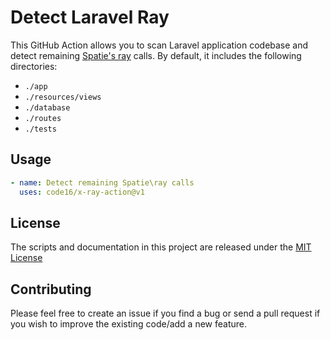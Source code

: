 # Detect Laravel Ray
This GitHub Action allows you to scan Laravel application codebase and detect remaining [Spatie's ray](https://myray.app/) calls. By default, it includes the following directories:
- `./app`
- `./resources/views`
- `./database`
- `./routes`
- `./tests`

## Usage

```yaml
- name: Detect remaining Spatie\ray calls
  uses: code16/x-ray-action@v1
```

## License

The scripts and documentation in this project are released under the [MIT License](LICENSE)

## Contributing

Please feel free to create an issue if you find a bug or send a pull request if you wish to improve the existing code/add a new feature. 
